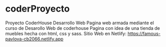 # coderProyecto
Proyecto CoderHouse Desarrollo Web
Pagina web armada mediante el curso de Desarollo Web de coderhouse
Pagina con idea de una tienda de muebles hecha con html, css y sass.
Sitio Web en Netlify: https://famous-pavlova-cb2066.netlify.app
